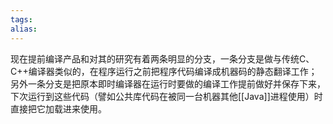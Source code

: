 ```yaml
---
tags: 
alias:
---
```


现在提前编译产品和对其的研究有着两条明显的分支，一条分支是做与传统C、C++编译器类似的，在程序运行之前把程序代码编译成机器码的静态翻译工作；另外一条分支是把原本即时编译器在运行时要做的编译工作提前做好并保存下来，下次运行到这些代码（譬如公共库代码在被同一台机器其他[[Java]]进程使用）时直接把它加载进来使用。

